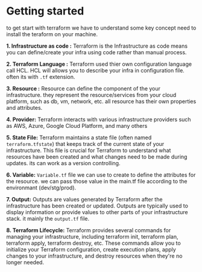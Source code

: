 # Getting started
to get start with terraform we have to understand some key concept need to install the teraform on your machine.

**1. Infrastructure as code :** Terraform is the Infrastructure as code means you can define/create your infra using code rather than manual process.

**2. Terraform Language :** Terraform used thier own configuration language call HCL. HCL will allows you to describe your infra in configuration file. often its with ```.tf``` extension.

**3. Resource :** Resource can define the component of the your infrastructure. they represent the resource/services from your cloud platform, such as db, vm, network, etc. all resource has their own properties and attributes.

**4. Provider:** Terraform interacts with various infrastructure providers such as AWS, Azure, Google Cloud Platform, and many others

**5. State File:** Terraform maintains a state file (often named ```terraform.tfstate```) that keeps track of the current state of your infrastructure. This file is crucial for Terraform to understand what resources have been created and what changes need to be made during updates. its can work as a version controlling.

**6. Variable:** ```Variable.tf``` file we can use to create to define the attributes for the resource. we can pass those value in the main.tf file according to the environmant (dev/stg/prod).

**7. Output:** Outputs are values generated by Terraform after the infrastructure has been created or updated. Outputs are typically used to display information or provide values to other parts of your infrastructure stack. it mainly the ```output.tf``` file.

**8. Terraform Lifecycle:** Terraform provides several commands for managing your infrastructure, including terraform init, terraform plan, terraform apply, terraform destroy, etc. These commands allow you to initialize your Terraform configuration, create execution plans, apply changes to your infrastructure, and destroy resources when they're no longer needed.
